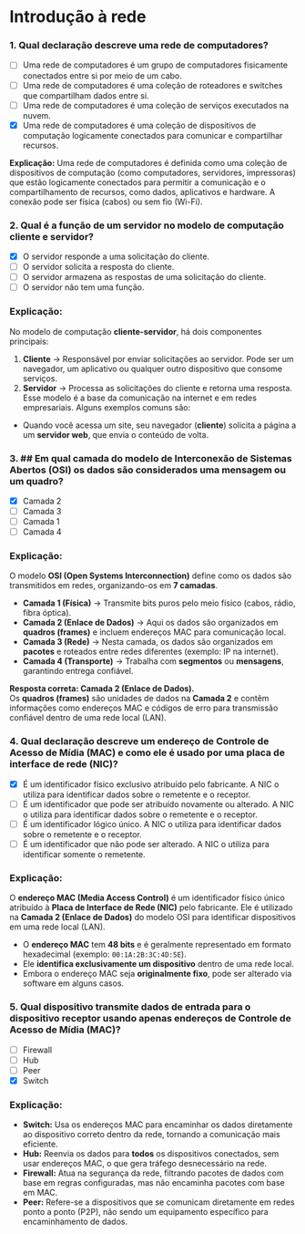 # Introdução à rede

### 1. Qual declaração descreve uma rede de computadores?

- [ ] Uma rede de computadores é um grupo de computadores fisicamente conectados entre si por meio de um cabo.
- [ ] Uma rede de computadores é uma coleção de roteadores e switches que compartilham dados entre si.
- [ ] Uma rede de computadores é uma coleção de serviços executados na nuvem.
- [x] Uma rede de computadores é uma coleção de dispositivos de computação logicamente conectados para comunicar e compartilhar recursos.

**Explicação:** Uma rede de computadores é definida como uma coleção de dispositivos de computação (como computadores, servidores, impressoras) que estão logicamente conectados para permitir a comunicação e o compartilhamento de recursos, como dados, aplicativos e hardware. A conexão pode ser física (cabos) ou sem fio (Wi-Fi).

### 2. Qual é a função de um servidor no modelo de computação cliente e servidor?

- [x] O servidor responde a uma solicitação do cliente.
- [ ] O servidor solicita a resposta do cliente.
- [ ] O servidor armazena as respostas de uma solicitação do cliente.
- [ ] O servidor não tem uma função.

### Explicação:
No modelo de computação **cliente-servidor**, há dois componentes principais:
1. **Cliente** → Responsável por enviar solicitações ao servidor. Pode ser um navegador, um aplicativo ou qualquer outro dispositivo que consome serviços.
2. **Servidor** → Processa as solicitações do cliente e retorna uma resposta.
Esse modelo é a base da comunicação na internet e em redes empresariais. Alguns exemplos comuns são:
- Quando você acessa um site, seu navegador (**cliente**) solicita a página a um **servidor web**, que envia o conteúdo de volta.

### 3. ## Em qual camada do modelo de Interconexão de Sistemas Abertos (OSI) os dados são considerados uma mensagem ou um quadro?

- [x] Camada 2
- [ ] Camada 3
- [ ] Camada 1
- [ ] Camada 4

### Explicação:
O modelo **OSI (Open Systems Interconnection)** define como os dados são transmitidos em redes, organizando-os em **7 camadas**.  

- **Camada 1 (Física)** → Transmite bits puros pelo meio físico (cabos, rádio, fibra óptica).
- **Camada 2 (Enlace de Dados)** → Aqui os dados são organizados em **quadros (frames)** e incluem endereços MAC para comunicação local.
- **Camada 3 (Rede)** → Nesta camada, os dados são organizados em **pacotes** e roteados entre redes diferentes (exemplo: IP na internet).
- **Camada 4 (Transporte)** → Trabalha com **segmentos** ou **mensagens**, garantindo entrega confiável.

**Resposta correta: Camada 2 (Enlace de Dados).**  
Os **quadros (frames)** são unidades de dados na **Camada 2** e contêm informações como endereços MAC e códigos de erro para transmissão confiável dentro de uma rede local (LAN).  


### 4. Qual declaração descreve um endereço de Controle de Acesso de Mídia (MAC) e como ele é usado por uma placa de interface de rede (NIC)?

- [x] É um identificador físico exclusivo atribuído pelo fabricante. A NIC o utiliza para identificar dados sobre o remetente e o receptor.
- [ ] É um identificador que pode ser atribuído novamente ou alterado. A NIC o utiliza para identificar dados sobre o remetente e o receptor.
- [ ] É um identificador lógico único. A NIC o utiliza para identificar dados sobre o remetente e o receptor.
- [ ] É um identificador que não pode ser alterado. A NIC o utiliza para identificar somente o remetente.

### Explicação:
O **endereço MAC (Media Access Control)** é um identificador físico único atribuído à **Placa de Interface de Rede (NIC)** pelo fabricante. Ele é utilizado na **Camada 2 (Enlace de Dados)** do modelo OSI para identificar dispositivos em uma rede local (LAN).  

- O **endereço MAC** tem **48 bits** e é geralmente representado em formato hexadecimal (exemplo: `00:1A:2B:3C:4D:5E`).
- Ele **identifica exclusivamente um dispositivo** dentro de uma rede local.
- Embora o endereço MAC seja **originalmente fixo**, pode ser alterado via software em alguns casos.

### 5. Qual dispositivo transmite dados de entrada para o dispositivo receptor usando apenas endereços de Controle de Acesso de Mídia (MAC)?

- [ ] Firewall  
- [ ] Hub  
- [ ] Peer  
- [x] Switch  

### Explicação:
- **Switch:** Usa os endereços MAC para encaminhar os dados diretamente ao dispositivo correto dentro da rede, tornando a comunicação mais eficiente.  
- **Hub:** Reenvia os dados para **todos** os dispositivos conectados, sem usar endereços MAC, o que gera tráfego desnecessário na rede.  
- **Firewall:** Atua na segurança da rede, filtrando pacotes de dados com base em regras configuradas, mas não encaminha pacotes com base em MAC.  
- **Peer:** Refere-se a dispositivos que se comunicam diretamente em redes ponto a ponto (P2P), não sendo um equipamento específico para encaminhamento de dados.  

